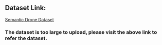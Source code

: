 ## Dataset Link:

[Semantic Drone Dataset](https://www.kaggle.com/datasets/bulentsiyah/semantic-drone-dataset/data)

### The dataset is too large to upload, please visit the above link to refer the dataset.